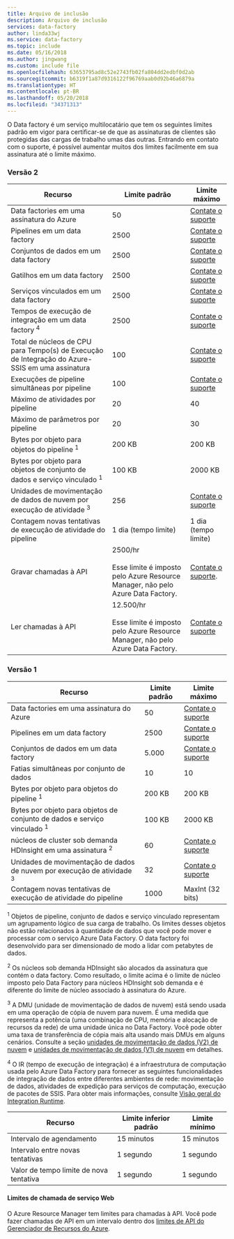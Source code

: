 ```yaml
---
title: Arquivo de inclusão
description: Arquivo de inclusão
services: data-factory
author: linda33wj
ms.service: data-factory
ms.topic: include
ms.date: 05/16/2018
ms.author: jingwang
ms.custom: include file
ms.openlocfilehash: 63653795ad8c52e2743fb02fa804dd2edbf0d2ab
ms.sourcegitcommit: b6319f1a87d9316122f96769aab0d92b46a6879a
ms.translationtype: HT
ms.contentlocale: pt-BR
ms.lasthandoff: 05/20/2018
ms.locfileid: "34371313"
---
```

O Data factory é um serviço multilocatário que tem os seguintes limites padrão em vigor para certificar-se de que as assinaturas de clientes são protegidas das cargas de trabalho umas das outras. Entrando em contato com o suporte, é possível aumentar muitos dos limites facilmente em sua assinatura até o limite máximo.

### <a name="version-2"></a>Versão 2

| Recurso | Limite padrão | Limite máximo | 
| -------- | ------------- | ------------- | 
| Data factories em uma assinatura do Azure | 50 | [Contate o suporte](https://azure.microsoft.com/blog/2014/06/04/azure-limits-quotas-increase-requests/) |
| Pipelines em um data factory | 2500 | [Contate o suporte](https://azure.microsoft.com/blog/2014/06/04/azure-limits-quotas-increase-requests/) |
| Conjuntos de dados em um data factory | 2500 | [Contate o suporte](https://azure.microsoft.com/blog/2014/06/04/azure-limits-quotas-increase-requests/) |
| Gatilhos em um data factory | 2500 | [Contate o suporte](https://azure.microsoft.com/blog/2014/06/04/azure-limits-quotas-increase-requests/) |
| Serviços vinculados em um data factory | 2500 | [Contate o suporte](https://azure.microsoft.com/blog/2014/06/04/azure-limits-quotas-increase-requests/) |
| Tempos de execução de integração em um data factory <sup>4</sup> | 2500 | [Contate o suporte](https://azure.microsoft.com/blog/2014/06/04/azure-limits-quotas-increase-requests/) |
| Total de núcleos de CPU para Tempo(s) de Execução de Integração do Azure-SSIS em uma assinatura | 100 | [Contate o suporte](https://azure.microsoft.com/blog/2014/06/04/azure-limits-quotas-increase-requests/) |
| Execuções de pipeline simultâneas por pipeline | 100 | [Contate o suporte](https://azure.microsoft.com/blog/2014/06/04/azure-limits-quotas-increase-requests/) |
| Máximo de atividades por pipeline | 20 | 40 |
| Máximo de parâmetros por pipeline | 20 | 30 |
| Bytes por objeto para objetos do pipeline <sup>1</sup> | 200 KB | 200 KB |
| Bytes por objeto para objetos de conjunto de dados e serviço vinculado <sup>1</sup> | 100 KB | 2000 KB |
| Unidades de movimentação de dados de nuvem por execução de atividade <sup>3</sup> | 256 | [Contate o suporte](https://azure.microsoft.com/blog/2014/06/04/azure-limits-quotas-increase-requests/) |
| Contagem novas tentativas de execução de atividade do pipeline | 1 dia (tempo limite) | 1 dia (tempo limite) |
| Gravar chamadas à API | 2500/hr<br/><br/> Esse limite é imposto pelo Azure Resource Manager, não pelo Azure Data Factory. | [Contate o suporte](https://azure.microsoft.com/blog/2014/06/04/azure-limits-quotas-increase-requests/). |
| Ler chamadas à API | 12.500/hr<br/><br/> Esse limite é imposto pelo Azure Resource Manager, não pelo Azure Data Factory. | [Contate o suporte](https://azure.microsoft.com/blog/2014/06/04/azure-limits-quotas-increase-requests/) |


### <a name="version-1"></a>Versão 1

| **Recurso** | **Limite padrão** | **Limite máximo** |
| --- | --- | --- |
| Data factories em uma assinatura do Azure |50 |[Contate o suporte](https://azure.microsoft.com/blog/2014/06/04/azure-limits-quotas-increase-requests/) |
| Pipelines em um data factory |2500 |[Contate o suporte](https://azure.microsoft.com/blog/2014/06/04/azure-limits-quotas-increase-requests/) |
| Conjuntos de dados em um data factory |5.000 |[Contate o suporte](https://azure.microsoft.com/blog/2014/06/04/azure-limits-quotas-increase-requests/) |
| Fatias simultâneas por conjunto de dados |10 |10 |
| Bytes por objeto para objetos do pipeline <sup>1</sup> |200 KB |200 KB |
| Bytes por objeto para objetos de conjunto de dados e serviço vinculado <sup>1</sup> |100 KB |2000 KB |
| núcleos de cluster sob demanda HDInsight em uma assinatura <sup>2</sup> |60 |[Contate o suporte](https://azure.microsoft.com/blog/2014/06/04/azure-limits-quotas-increase-requests/) |
| Unidades de movimentação de dados de nuvem por execução de atividade <sup>3</sup> |32 |[Contate o suporte](https://azure.microsoft.com/blog/2014/06/04/azure-limits-quotas-increase-requests/) |
| Contagem novas tentativas de execução de atividade do pipeline |1000 |MaxInt (32 bits) |

<sup>1</sup> Objetos de pipeline, conjunto de dados e serviço vinculado representam um agrupamento lógico de sua carga de trabalho. Os limites desses objetos não estão relacionados à quantidade de dados que você pode mover e processar com o serviço Azure Data Factory. O data factory foi desenvolvido para ser dimensionado de modo a lidar com petabytes de dados.

<sup>2</sup> Os núcleos sob demanda HDInsight são alocados da assinatura que contém o data factory. Como resultado, o limite acima é o limite de núcleo imposto pelo Data Factory para núcleos HDInsight sob demanda e é diferente do limite de núcleo associado à assinatura do Azure.

<sup>3</sup> A DMU (unidade de movimentação de dados de nuvem) está sendo usada em uma operação de cópia de nuvem para nuvem. É uma medida que representa a potência (uma combinação de CPU, memória e alocação de recursos da rede) de uma unidade única no Data Factory. Você pode obter uma taxa de transferência de cópia mais alta usando mais DMUs em alguns cenários. Consulte a seção [unidades de movimentação de dados (V2) de nuvem](../articles/data-factory/copy-activity-performance.md#cloud-data-movement-units) e [unidades de movimentação de dados (V1) de nuvem](../articles/data-factory/v1/data-factory-copy-activity-performance.md#cloud-data-movement-units) em detalhes.

<sup>4</sup> O IR (tempo de execução de integração) é a infraestrutura de computação usada pelo Azure Data Factory para fornecer as seguintes funcionalidades de integração de dados entre diferentes ambientes de rede: movimentação de dados, atividades de expedição para serviços de computação, execução de pacotes de SSIS. Para obter mais informações, consulte [Visão geral do Integration Runtime](../articles/data-factory/concepts-integration-runtime.md).

| **Recurso** | **Limite inferior padrão** | **Limite mínimo** |
| --- | --- | --- |
| Intervalo de agendamento |15 minutos |15 minutos |
| Intervalo entre novas tentativas |1 segundo |1 segundo |
| Valor de tempo limite de nova tentativa |1 segundo |1 segundo |

#### <a name="web-service-call-limits"></a>Limites de chamada de serviço Web
O Azure Resource Manager tem limites para chamadas à API. Você pode fazer chamadas de API em um intervalo dentro dos [limites de API do Gerenciador de Recursos do Azure](../articles/azure-subscription-service-limits.md#resource-group-limits).
